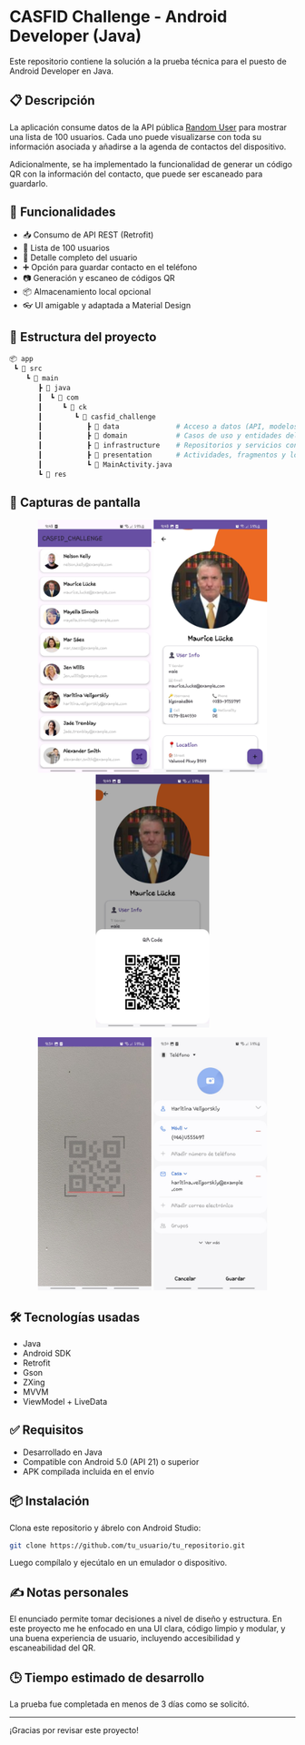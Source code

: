 # CASFID Challenge - Android Developer (Java)

Este repositorio contiene la solución a la prueba técnica para el puesto de Android Developer en Java.

## 📋 Descripción

La aplicación consume datos de la API pública [Random User](https://randomuser.me/) para mostrar una lista de 100 usuarios. Cada uno puede visualizarse con toda su información asociada y añadirse a la agenda de contactos del dispositivo.

Adicionalmente, se ha implementado la funcionalidad de generar un código QR con la información del contacto, que puede ser escaneado para guardarlo.

## 🚀 Funcionalidades

- 📥 Consumo de API REST (Retrofit)
- 📄 Lista de 100 usuarios
- 📱 Detalle completo del usuario
- ➕ Opción para guardar contacto en el teléfono
- 📷 Generación y escaneo de códigos QR
- 📦 Almacenamiento local opcional
- 👓 UI amigable y adaptada a Material Design

## 🧱 Estructura del proyecto

```bash
📦 app
 ┗ 📂 src
    ┗ 📂 main
       ┣ 📂 java
       ┃  ┗ 📂 com
       ┃     ┗ 📂 ck
       ┃        ┗ 📂 casfid_challenge
       ┃           ┣ 📂 data              # Acceso a datos (API, modelos remotos/locales)
       ┃           ┣ 📂 domain            # Casos de uso y entidades del dominio
       ┃           ┣ 📂 infrastructure    # Repositorios y servicios concretos
       ┃           ┣ 📂 presentation      # Actividades, fragmentos y lógica de UI
       ┃           ┗ 📜 MainActivity.java
       ┗ 📂 res
```

## 📸 Capturas de pantalla

<p align="center">
  <img src="./casfid_challenge/screenshots/user_list.jpg" alt="Lista de usuarios" width="200"/>
  <img src="./casfid_challenge/screenshots/user_detail.jpg" alt="Detalle del usuario" width="200"/>
  <img src="./casfid_challenge/screenshots/qr_code.jpg" alt="Código QR generado" width="200"/>
</p>
<p align="center">
  <img src="./casfid_challenge/screenshots/qr_scanner.jpg" alt="Escáner QR" width="200"/>
  <img src="./casfid_challenge/screenshots/save_contact.jpg" alt="Guardar contacto" width="200"/>
</p>

## 🛠 Tecnologías usadas

- Java
- Android SDK
- Retrofit
- Gson
- ZXing
- MVVM
- ViewModel + LiveData

## ✅ Requisitos

- Desarrollado en Java
- Compatible con Android 5.0 (API 21) o superior
- APK compilada incluida en el envío

## 📦 Instalación

Clona este repositorio y ábrelo con Android Studio:

```bash
git clone https://github.com/tu_usuario/tu_repositorio.git
```

Luego compílalo y ejecútalo en un emulador o dispositivo.

## ✍️ Notas personales

El enunciado permite tomar decisiones a nivel de diseño y estructura. En este proyecto me he enfocado en una UI clara, código limpio y modular, y una buena experiencia de usuario, incluyendo accesibilidad y escaneabilidad del QR.

## 🕒 Tiempo estimado de desarrollo

La prueba fue completada en menos de 3 días como se solicitó.

---

¡Gracias por revisar este proyecto!
